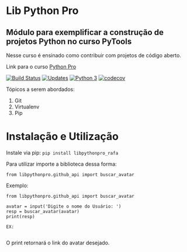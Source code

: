 # Lib Python Pro
## Módulo para exemplificar a construção de projetos Python no curso PyTools

Nesse curso é ensinado como contribuir com projetos de código aberto.

Link para o curso [Python Pro](https://pythonpro.com.br/)

[![Build Status](https://app.travis-ci.com/rafael-hsm/libpythonpro.svg?branch=main)](https://app.travis-ci.com/rafael-hsm/libpythonpro)
[![Updates](https://pyup.io/repos/github/rafael-hsm/libpythonpro/shield.svg)](https://pyup.io/repos/github/rafael-hsm/libpythonpro/)
[![Python 3](https://pyup.io/repos/github/rafael-hsm/libpythonpro/python-3-shield.svg)](https://pyup.io/repos/github/rafael-hsm/libpythonpro/)
[![codecov](https://codecov.io/gh/rafael-hsm/libpythonpro/branch/main/graph/badge.svg?token=zlCJjFFDJ6)](https://codecov.io/gh/rafael-hsm/libpythonpro)

Tópicos a serem abordados:
1. Git
2. Virtualenv
3. Pip

# Instalação e Utilização

Instale via pip:
`pip install libpythonpro_rafa`


Para utilizar importe a biblioteca dessa forma:

`from libpythonpro.github_api import buscar_avatar`

Exemplo:
```
from libpythonpro.github_api import buscar_avatar

avatar = input('Digite o nome do Usuário: ')
resp = buscar_avatar(avatar)
print(resp)

EX:


```
O print retornará o link do avatar desejado.
